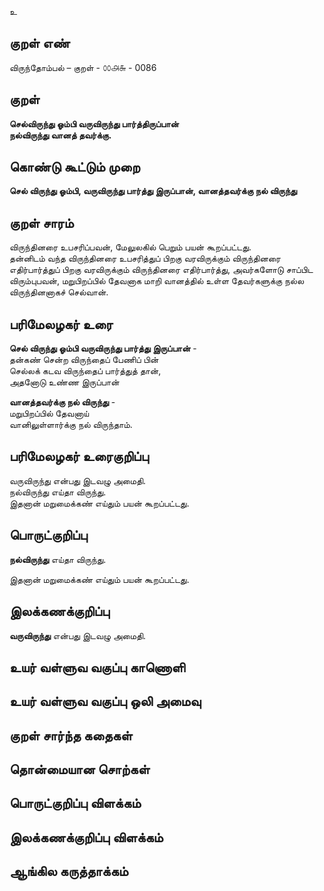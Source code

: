 உ

## குறள் எண் 


விருந்தோம்பல் – குறள் - ௦௦௮௬ - 0086  

## குறள் 

**செல்விருந்து ஓம்பி வருவிருந்து பார்த்திருப்பான்  
நல்விருந்து வானத் தவர்க்கு.** 

## கொண்டு கூட்டும் முறை

**செல் விருந்து ஓம்பி, வருவிருந்து பார்த்து இருப்பான், வானத்தவர்க்கு நல் விருந்து**  

## குறள் சாரம் 

விருந்தினரை உபசரிப்பவன், மேலுலகில் பெறும் பயன் கூறப்பட்டது.  
தன்னிடம் வந்த விருந்தினரை உபசரித்துப் பிறகு வரவிருக்கும் விருந்தினரை எதிர்பார்த்துப் பிறகு வரவிருக்கும் விருந்தினரை எதிர்பார்த்து, அவர்களோடு சாப்பிட விரும்புபவன், மறுபிறப்பில் தேவனாக மாறி வானத்தில் உள்ள  தேவர்களுக்கு நல்ல விருந்தினனாகச் செல்வான்.

## பரிமேலழகர் உரை

**செல் விருந்து ஓம்பி வருவிருந்து பார்த்து இருப்பான்** -  
தன்கண் சென்ற விருந்தைப் பேணிப் பின்  
செல்லக் கடவ விருந்தைப் பார்த்துத் தான்,  
அதனோடு உண்ண இருப்பான்  

**வானத்தவர்க்கு நல் விருந்து** -  
மறுபிறப்பில் தேவனாய்  
வானிலுள்ளார்க்கு நல் விருந்தாம்.  

## பரிமேலழகர் உரைகுறிப்பு   

வருவிருந்து என்பது இடவழு அமைதி.  
நல்விருந்து எய்தா விருந்து.  
இதனான் மறுமைக்கண் எய்தும் பயன் கூறப்பட்டது.  
 
## பொருட்குறிப்பு 

**நல்விருந்து** எய்தா விருந்து.  

இதனான் மறுமைக்கண் எய்தும் பயன் கூறப்பட்டது.  

## இலக்கணக்குறிப்பு  

**வருவிருந்து** என்பது இடவழு அமைதி.  

## உயர் வள்ளுவ வகுப்பு காணொளி


## உயர் வள்ளுவ வகுப்பு ஒலி அமைவு 

 
## குறள் சார்ந்த கதைகள் 


## தொன்மையான சொற்கள்


## பொருட்குறிப்பு விளக்கம்


## இலக்கணக்குறிப்பு விளக்கம்


## ஆங்கில கருத்தாக்கம் 


